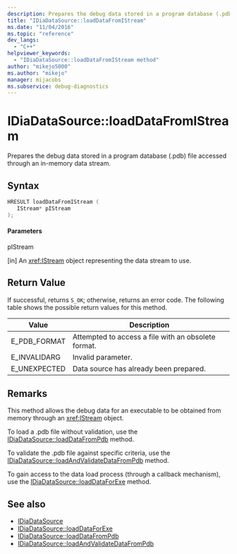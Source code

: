 ```yaml
---
description: Prepares the debug data stored in a program database (.pdb) file accessed through an in-memory data stream.
title: "IDiaDataSource::loadDataFromIStream"
ms.date: "11/04/2016"
ms.topic: "reference"
dev_langs:
  - "C++"
helpviewer_keywords:
  - "IDiaDataSource::loadDataFromIStream method"
author: "mikejo5000"
ms.author: "mikejo"
manager: mijacobs
ms.subservice: debug-diagnostics
---
```


# IDiaDataSource::loadDataFromIStream

Prepares the debug data stored in a program database (.pdb) file accessed through an in-memory data stream.

## Syntax

```c++
HRESULT loadDataFromIStream ( 
   IStream* pIStream
);
```

#### Parameters

pIStream

[in] An <xref:IStream> object representing the data stream to use.

## Return Value

If successful, returns `S_OK`; otherwise, returns an error code. The following table shows the possible return values for this method.

|Value|Description|
|-----------|-----------------|
|E_PDB_FORMAT|Attempted to access a file with an obsolete format.|
|E_INVALIDARG|Invalid parameter.|
|E_UNEXPECTED|Data source has already been prepared.|

## Remarks

This method allows the debug data for an executable to be obtained from memory through an <xref:IStream> object.

To load a .pdb file without validation, use the [IDiaDataSource::loadDataFromPdb](../../debugger/debug-interface-access/idiadatasource-loaddatafrompdb.md) method.

To validate the .pdb file against specific criteria, use the [IDiaDataSource::loadAndValidateDataFromPdb](../../debugger/debug-interface-access/idiadatasource-loadandvalidatedatafrompdb.md) method.

To gain access to the data load process (through a callback mechanism), use the [IDiaDataSource::loadDataForExe](../../debugger/debug-interface-access/idiadatasource-loaddataforexe.md) method.

## See also

- [IDiaDataSource](../../debugger/debug-interface-access/idiadatasource.md)
- [IDiaDataSource::loadDataForExe](../../debugger/debug-interface-access/idiadatasource-loaddataforexe.md)
- [IDiaDataSource::loadDataFromPdb](../../debugger/debug-interface-access/idiadatasource-loaddatafrompdb.md)
- [IDiaDataSource::loadAndValidateDataFromPdb](../../debugger/debug-interface-access/idiadatasource-loadandvalidatedatafrompdb.md)
